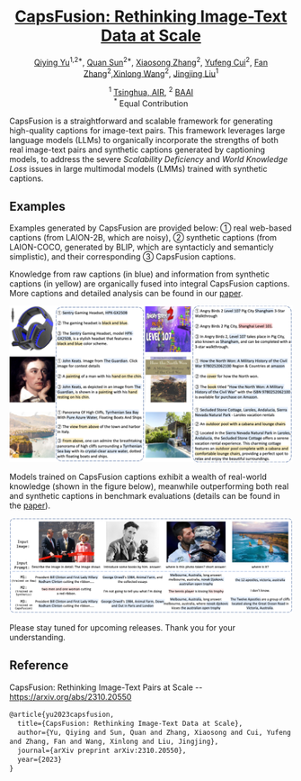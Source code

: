 <div align='center'>
<h1><a href="https://arxiv.org/abs/2310.20550">CapsFusion: Rethinking Image-Text Data at Scale</a></h1>

[Qiying Yu](https://yqy2001.github.io)<sup>1,2*</sup>, [Quan Sun](https://github.com/Quan-Sun)<sup>2*</sup>, [Xiaosong Zhang](https://github.com/zhangxiaosong18)<sup>2</sup>, [Yufeng Cui](https://scholar.google.com/citations?user=5Ydha2EAAAAJ&hl=en&oi=ao)<sup>2</sup>, [Fan Zhang](https://scholar.google.com/citations?user=VsJ39HMAAAAJ)<sup>2</sup>,[Xinlong Wang](https://www.xloong.wang/)<sup>2</sup>, [Jingjing Liu](https://air.tsinghua.edu.cn/en/info/1046/1194.htm)<sup>1</sup>

<sup>1</sup> [Tsinghua, AIR](https://air.tsinghua.edu.cn/en/), <sup>2</sup> [BAAI](https://www.baai.ac.cn/english.html)<br><sup>*</sup> Equal Contribution
</div>

CapsFusion is a straightforward and scalable framework for generating high-quality captions for image-text pairs. This framework leverages large language models (LLMs) to organically incorporate the strengths of both real image-text pairs and synthetic captions generated by captioning models, to address the severe *Scalability Deficiency* and *World Knowledge Loss* issues in large multimodal models (LMMs) trained with synthetic captions.

## Examples

Examples generated by CapsFusion are provided below: ➀ real web-based captions (from LAION-2B, which are noisy), ➁ synthetic captions (from LAION-COCO, generated by BLIP, which are syntacticly and semanticly simplistic), and their corresponding ③ CapsFusion captions. 

Knowledge from raw captions (in blue) and information from synthetic captions (in yellow) are organically fused into integral CapsFusion captions. More captions and detailed analysis can be found in our [paper](https://arxiv.org/abs/2310.20550).

![](assets/capsfusion_examples.png)

Models trained on CapsFusion captions exhibit a wealth of real-world knowledge (shown in the figure below), meanwhile outperforming both real and synthetic captions in benchmark evaluations (details can be found in the [paper](https://arxiv.org/abs/2310.20550)).

![](assets/model_output_examples.png)

Please stay tuned for upcoming releases. Thank you for your understanding.

## Reference

CapsFusion: Rethinking Image-Text Pairs at Scale -- https://arxiv.org/abs/2310.20550

```
@article{yu2023capsfusion,
  title={CapsFusion: Rethinking Image-Text Data at Scale},
  author={Yu, Qiying and Sun, Quan and Zhang, Xiaosong and Cui, Yufeng and Zhang, Fan and Wang, Xinlong and Liu, Jingjing},
  journal={arXiv preprint arXiv:2310.20550},
  year={2023}
}
```
